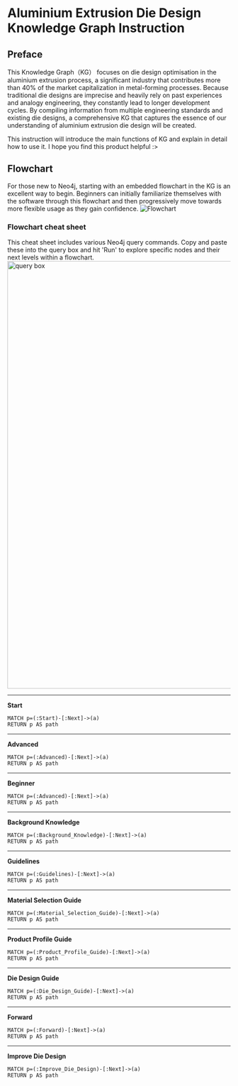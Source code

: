 # Aluminium Extrusion Die Design Knowledge Graph Instruction








## Preface

This Knowledge Graph（KG） focuses on die design optimisation in the aluminium extrusion process, a significant industry that contributes more than 40% of the market capitalization in metal-forming processes. Because traditional die designs are imprecise and heavily rely on past experiences and analogy engineering, they constantly lead to longer development cycles. By compiling information from multiple engineering standards and existing die designs, a comprehensive KG that captures the essence of our understanding of aluminium extrusion die design will be created.

This instruction will introduce the main functions of KG and explain in detail how to use it. I hope you find this product helpful :>





## Flowchart
For those new to Neo4j, starting with an embedded flowchart in the KG is an excellent way to begin. Beginners can initially familiarize themselves with the software through this flowchart and then progressively move towards more flexible usage as they gain confidence.
![Flowchart](https://github.com/limulusoma/limulusoma.github.io/assets/127602400/d3b78eb8-edfa-4914-8a5a-1229dc7a6f03)

### Flowchart cheat sheet
This cheat sheet includes various Neo4j query commands. Copy and paste these into the query box and hit 'Run' to explore specific nodes and their next levels within a flowchart.
<img width="965" alt="query box" src="https://github.com/limulusoma/limulusoma.github.io/assets/127602400/f8e1712f-300b-444d-9c2e-7b304a2c968b">

___
**Start**
```
MATCH p=(:Start)-[:Next]->(a)
RETURN p AS path
```
___
**Advanced**
```
MATCH p=(:Advanced)-[:Next]->(a)
RETURN p AS path
```
___
**Beginner**
```
MATCH p=(:Advanced)-[:Next]->(a)
RETURN p AS path
```
___
**Background Knowledge**
```
MATCH p=(:Background_Knowledge)-[:Next]->(a)
RETURN p AS path
```
___
**Guidelines**
```
MATCH p=(:Guidelines)-[:Next]->(a)
RETURN p AS path
```
___
**Material Selection Guide**
```
MATCH p=(:Material_Selection_Guide)-[:Next]->(a)
RETURN p AS path
```
___
**Product Profile Guide**
```
MATCH p=(:Product_Profile_Guide)-[:Next]->(a)
RETURN p AS path
```
___
**Die Design Guide**
```
MATCH p=(:Die_Design_Guide)-[:Next]->(a)
RETURN p AS path
```
___
**Forward**
```
MATCH p=(:Forward)-[:Next]->(a)
RETURN p AS path
```
___
**Improve Die Design**
```
MATCH p=(:Improve_Die_Design)-[:Next]->(a)
RETURN p AS path
```







